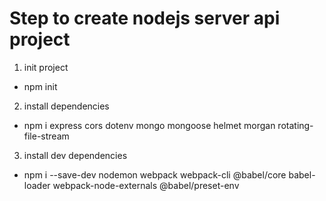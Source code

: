 # Step to create nodejs server api project

1. init project

- npm init

2. install dependencies

- npm i express cors dotenv mongo mongoose helmet morgan rotating-file-stream

3. install dev dependencies

- npm i --save-dev nodemon webpack webpack-cli @babel/core babel-loader webpack-node-externals @babel/preset-env
